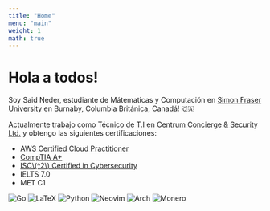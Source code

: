 ```yaml
---
title: "Home"
menu: "main"
weight: 1
math: true
---
```

# Hola a todos!

Soy Said Neder, estudiante de Mátematicas y Computación en [Simon Fraser University](https://www.sfu.ca/) en Burnaby, Columbia Británica, Canadá! 🇨🇦

Actualmente trabajo como Técnico de T.I en [Centrum Concierge & Security Ltd.](https://centrumconcierge.com/) y obtengo las siguientes certificaciones:
- [AWS Certified Cloud Practitioner](misc/aws-ccp.pdf)
- [CompTIA A+](misc/comptia-a+.pdf)
- [ISC\\(^2\\) Certified in Cybersecurity](misc/isc2-cc.pdf)
- IELTS 7.0
- MET C1

![Go](https://img.shields.io/badge/go-%2300ADD8.svg?style=for-the-badge&logo=go&logoColor=white)
![LaTeX](https://img.shields.io/badge/latex-%23008080.svg?style=for-the-badge&logo=latex&logoColor=white)
![Python](https://img.shields.io/badge/python-3670A0?style=for-the-badge&logo=python&logoColor=ffdd54)
![Neovim](https://img.shields.io/badge/NeoVim-%2357A143.svg?&style=for-the-badge&logo=neovim&logoColor=white)
![Arch](https://img.shields.io/badge/Arch%20Linux-1793D1?logo=arch-linux&logoColor=fff&style=for-the-badge)
![Monero](https://img.shields.io/badge/monero-FF6600?style=for-the-badge&logo=monero&logoColor=white)